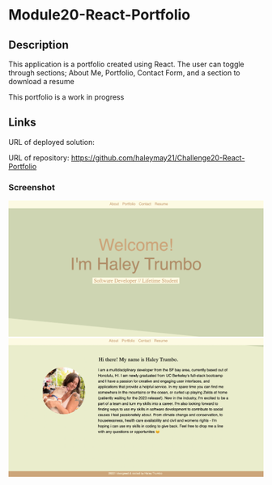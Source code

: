 # Module20-React-Portfolio

## Description

This application is a portfolio created using React. The user can toggle through sections; About Me, Portfolio, Contact Form, and a section to download a resume

This portfolio is a work in progress

## Links

URL of deployed solution:

URL of repository: https://github.com/haleymay21/Challenge20-React-Portfolio

### Screenshot

![Screenshot of Portfolio](./public/Screen%20Shot%202023-01-10%20at%206.00.23%20PM.png)
![Screenshot of Portfolio](./public/Screen%20Shot%202023-01-10%20at%206.00.40%20PM.png)
